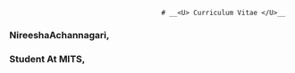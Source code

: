                                           # __<U> Curriculum Vitae </U>__

### __NireeshaAchannagari,__
### __Student At MITS,__
